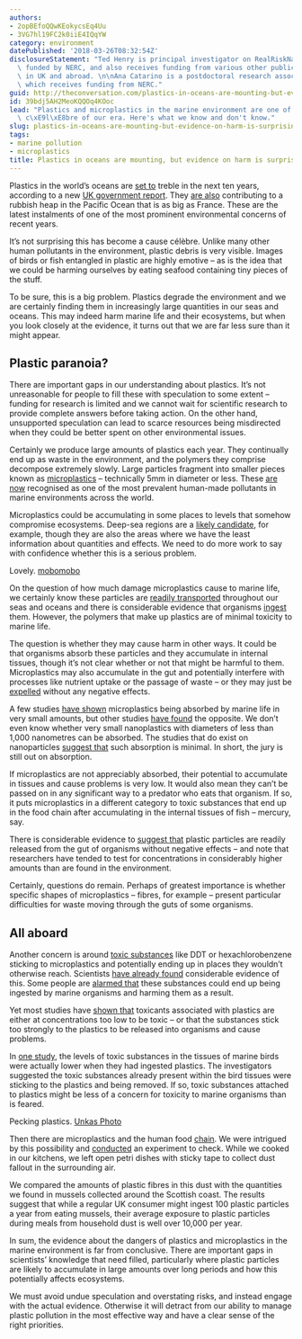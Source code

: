 ```yaml
---
authors:
- 2opBEfoQQwKEokycsEq4Uu
- 3VG7hl19FC2k0iiE4IQqYW
category: environment
datePublished: '2018-03-26T08:32:54Z'
disclosureStatement: "Ted Henry is principal investigator on RealRiskNano, which is\
  \ funded by NERC, and also receives funding from various other public granting agencies\
  \ in UK and abroad. \n\nAna Catarino is a postdoctoral research associate on RealRiskNano,\
  \ which receives funding from NERC."
guid: http://theconversation.com/plastics-in-oceans-are-mounting-but-evidence-on-harm-is-surprisingly-weak-93877
id: 39bdj5AH2MeoKQQOq4KOoc
lead: "Plastics and microplastics in the marine environment are one of the great cause\
  \ c\xE9l\xE8bre of our era. Here's what we know and don't know."
slug: plastics-in-oceans-are-mounting-but-evidence-on-harm-is-surprisingly-weak
tags:
- marine pollution
- microplastics
title: Plastics in oceans are mounting, but evidence on harm is surprisingly weak
---
```

Plastics in the world’s oceans are [set to](https://www.independent.co.uk/environment/plastic-pollution-sea-increase-government-scientists-uk-oceans-a8266356.html) treble in the next ten years, according to a new [UK government report](https://www.gov.uk/government/uploads/system/uploads/attachment_data/file/693129/future-of-the-sea-report.pdf). They [are also](https://edition.cnn.com/2018/03/23/world/plastic-great-pacific-garbage-patch-intl/index.html) contributing to a rubbish heap in the Pacific Ocean that is as big as France. These are the latest instalments of one of the most prominent environmental concerns of recent years. 

It’s not surprising this has become a cause célèbre. Unlike many other human pollutants in the environment, plastic debris is very visible. Images of birds or fish entangled in plastic are highly emotive – as is the idea that we could be harming ourselves by eating seafood containing tiny pieces of the stuff. 

To be sure, this is a big problem. Plastics degrade the environment and we are certainly finding them in increasingly large quantities in our seas and oceans. This may indeed harm marine life and their ecosystems, but when you look closely at the evidence, it turns out that we are far less sure than it might appear. 

## Plastic paranoia?

There are important gaps in our understanding about plastics. It’s not unreasonable for people to fill these with speculation to some extent – funding for research is limited and we cannot wait for scientific research to provide complete answers before taking action. On the other hand, unsupported speculation can lead to scarce resources being misdirected when they could be better spent on other environmental issues. 

Certainly we produce large amounts of plastics each year. They continually end up as waste in the environment, and the polymers they comprise decompose extremely slowly. Large particles fragment into smaller pieces known as [microplastics](http://science.sciencemag.org/content/304/5672/838) – technically 5mm in diameter or less. These [are now](http://ec.europa.eu/environment/marine/good-environmental-status/descriptor-10/index_en.htm) recognised as one of the most prevalent human-made pollutants in marine environments across the world.

Microplastics could be accumulating in some places to levels that somehow compromise ecosystems. Deep-sea regions are a [likely candidate](https://www.sciencedirect.com/science/article/pii/S0025326X17307166?via%3Dihub#f0010), for example, though they are also the areas where we have the least information about quantities and effects. We need to do more work to say with confidence whether this is a serious problem. 

[](https://images.theconversation.com/files/211730/original/file-20180323-54903-1yci68n.jpg?ixlib=rb-1.1.0&q=45&auto=format&w=1000&fit=clip) Lovely. [mobomobo](https://www.shutterstock.com/image-illustration/plastic-bottles-water-backlight-216897304?src=NIABluVT83ko1NH1vDgWcQ-2-11)

On the question of how much damage microplastics cause to marine life, we certainly know these particles are [readily transported](http://iopscience.iop.org/article/10.1088/1748-9326/11/1/014006) throughout our seas and oceans and there is considerable evidence that organisms [ingest](https://www.sciencedirect.com/science/article/pii/S0269749117320456?via%3Dihub) them. However, the polymers that make up plastics are of minimal toxicity to marine life. 

The question is whether they may cause harm in other ways. It could be that organisms absorb these particles and they accumulate in internal tissues, though it’s not clear whether or not that might be harmful to them. Microplastics may also accumulate in the gut and potentially interfere with processes like nutrient uptake or the passage of waste – or they may just be [expelled](https://www.sciencedirect.com/science/article/pii/S0269749117323941?via%3Dihub) without any negative effects. 

A few studies [have shown](https://pubs.acs.org/doi/abs/10.1021/es800249a) microplastics being absorbed by marine life in very small amounts, but other studies [have found](https://www.sciencedirect.com/science/article/pii/S0269749117323941?via%3Dihub) the opposite. We don’t even know whether very small nanoplastics with diameters of less than 1,000 nanometres can be absorbed. The studies that do exist on nanoparticles [suggest that](https://www.sciencedirect.com/science/article/pii/S0269749113003709?via%3Dihub) such absorption is minimal. In short, the jury is still out on absorption. 

If microplastics are not appreciably absorbed, their potential to accumulate in tissues and cause problems is very low. It would also mean they can’t be passed on in any significant way to a predator who eats that organism. If so, it puts microplastics in a different category to toxic substances that end up in the food chain after accumulating in the internal tissues of fish – mercury, say. 

There is considerable evidence to [suggest that](https://www.sciencedirect.com/science/article/pii/S0048969718307630) plastic particles are readily released from the gut of organisms without negative effects – and note that researchers have tended to test for concentrations in considerably higher amounts than are found in the environment. 

Certainly, questions do remain. Perhaps of greatest importance is whether specific shapes of microplastics – fibres, for example – present particular difficulties for waste moving through the guts of some organisms. 

## All aboard

Another concern is around [toxic substances](http://chm.pops.int/TheConvention/ThePOPs/The12InitialPOPs/tabid/296/Default.aspx) like DDT or hexachlorobenzene sticking to microplastics and potentially ending up in places they wouldn’t otherwise reach. Scientists [have already found](https://pubs.acs.org/doi/abs/10.1021/es303700s) considerable evidence of this. Some people are [alarmed that](http://www.pelletwatch.org/) these substances could end up being ingested by marine organisms and harming them as a result. 

Yet most studies have [shown that](https://pubs.acs.org/doi/10.1021/acs.est.5b06069) toxicants associated with plastics are either at concentrations too low to be toxic – or that the substances stick too strongly to the plastics to be released into organisms and cause problems. 

In [one study](https://pubs.acs.org/doi/abs/10.1021/acs.est.5b04663), the levels of toxic substances in the tissues of marine birds were actually lower when they had ingested plastics. The investigators suggested the toxic substances already present within the bird tissues were sticking to the plastics and being removed. If so, toxic substances attached to plastics might be less of a concern for toxicity to marine organisms than is feared.

[](https://images.theconversation.com/files/211729/original/file-20180323-54903-wx4dcr.jpg?ixlib=rb-1.1.0&q=45&auto=format&w=1000&fit=clip) Pecking plastics. [Unkas Photo](https://www.shutterstock.com/image-photo/big-seagull-plastic-bag-on-old-582111901?src=3OZnRo4Y_xDxqGh-uD4uBQ-1-63)

Then there are microplastics and the human food [chain](https://www.sciencedirect.com/science/article/pii/S0269749115300658). We were intrigued by this possibility and [conducted](https://authors.elsevier.com/tracking/article/details.do?aid=10815&jid=ENPO&surname=Catarino) an experiment to check. While we cooked in our kitchens, we left open petri dishes with sticky tape to collect dust fallout in the surrounding air. 

We compared the amounts of plastic fibres in this dust with the quantities we found in mussels collected around the Scottish coast. The results suggest that while a regular UK consumer might ingest 100 plastic particles a year from eating mussels, their average exposure to plastic particles during meals from household dust is well over 10,000 per year. 

In sum, the evidence about the dangers of plastics and microplastics in the marine environment is far from conclusive. There are important gaps in scientists’ knowledge that need filled, particularly where plastic particles are likely to accumulate in large amounts over long periods and how this potentially affects ecosystems. 

We must avoid undue speculation and overstating risks, and instead engage with the actual evidence. Otherwise it will detract from our ability to manage plastic pollution in the most effective way and have a clear sense of the right priorities.